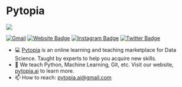 <h1> Pytopia </h1>

<a href="https://www.twitter.com/pytopia_ai" target="_blank" rel="noreferrer"><img
src="https://img.shields.io/twitter/follow/pytopia_ai?logo=twitter&style=for-the-badge&color=0891b2&labelColor=1c1917"
/>

[![Gmail](https://img.shields.io/badge/-Gmail-c14438?style=flat&logo=Gmail&logoColor=white)](mailto:pytopia.ai@gmail.com)
[![Website Badge](https://img.shields.io/badge/-Website-c14438?style=flat&logo=Google-Chrome&logoColor=white&link=https://www.pytopia.ai)](https://www.pytopia.ai)
[![Instagram Badge](https://img.shields.io/badge/-Instagram-purple?logo=instagram&logoColor=white&link=https://instagram.com/ali.hejazzii/)](https://www.instagram.com/pytopia.ai)
[![Twitter Badge](https://img.shields.io/badge/-Twitter-1da1f2?labelColor=1da1f2&logo=twitter&logoColor=white&link=https://twitter.com/mrr_zo)](https://twitter.com/pytopia_ai)
<!-- [![Github](https://img.shields.io/github/followers/pytopia?label=Follow&style=social)](https://github.com/pytopia) -->

- 💻 [Pytopia](https://www.pytopia.ai) is an online learning and teaching marketplace for Data Science. Taught by experts to help you acquire new skills.
- 📕 We teach Python, Machine Learning, Git, etc. Visit our website, [pytopia.ai](https://www.pytopia.ai) to learn more.
- 📫 How to reach: pytopia.ai@gmail.com

<!----------------------------->
<!-- COMMENTED FOR LATER USE -->
<!----------------------------->

<!-- STATISTICS -->
<!-- [![Anurag's github stats](https://github-readme-stats.vercel.app/api?username=hejazizo&show_icons=true&count_private=true&include_all_commits=true&theme=dracula)](https://github.com/hejazizo)
 -->
<!-- MEDIUM & BUY ME A COFFEE -->
<!-- 
[![Stackoverflow](https://github.com/Rishit-dagli/Rishit-dagli/blob/master/badges/stackoverflow.svg)](https://stackoverflow.com/users/11878567/rishit-dagli)
 -->
<!--  [![Buy Me A Coffee](https://img.shields.io/badge/-Buy%20Me%20A%20Coffee-db4c4c?style=flat&logo=buy-me-a-coffee&logoColor=ffffff&link=https://ko-fi.com/dinhanhthi)](https://ko-fi.com/dinhanhthi) -->
